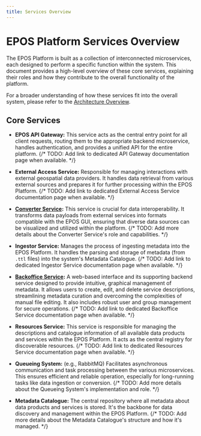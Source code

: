 ```yaml
---
title: Services Overview
---
```


# EPOS Platform Services Overview

The EPOS Platform is built as a collection of interconnected microservices, each designed to perform a specific function within the system. This document provides a high-level overview of these core services, explaining their roles and how they contribute to the overall functionality of the platform.

For a broader understanding of how these services fit into the overall system, please refer to the [Architecture Overview](../architecture.md).

## Core Services

*   **EPOS API Gateway:** This service acts as the central entry point for all client requests, routing them to the appropriate backend microservice, handles authentication, and provides a unified API for the entire platform.
    {/* TODO: Add link to dedicated API Gateway documentation page when available. */}

*   **External Access Service:** Responsible for managing interactions with external geospatial data providers. It handles data retrieval from various external sources and prepares it for further processing within the EPOS Platform.
    {/* TODO: Add link to dedicated External Access Service documentation page when available. */}

*   **[Converter Service](./converter/index.md):** This service is crucial for data interoperability. It transforms data payloads from external services into formats compatible with the EPOS GUI, ensuring that diverse data sources can be visualized and utilized within the platform.
    {/* TODO: Add more details about the Converter Service's role and capabilities. */}

*   **Ingestor Service:** Manages the process of ingesting metadata into the EPOS Platform. It handles the parsing and storage of metadata (from `.ttl` files) into the system's Metadata Catalogue.
    {/* TODO: Add link to dedicated Ingestor Service documentation page when available. */}

*   **[Backoffice Service](./backoffice.md):** A web-based interface and its supporting backend service designed to provide intuitive, graphical management of metadata. It allows users to create, edit, and delete service descriptions, streamlining metadata curation and overcoming the complexities of manual file editing. It also includes robust user and group management for secure operations.
    {/* TODO: Add link to dedicated Backoffice Service documentation page when available. */}

*   **Resources Service:** This service is responsible for managing the descriptions and catalogue information of all available data products and services within the EPOS Platform. It acts as the central registry for discoverable resources.
    {/* TODO: Add link to dedicated Resources Service documentation page when available. */}

*   **Queueing System:** (e.g., RabbitMQ) Facilitates asynchronous communication and task processing between the various microservices. This ensures efficient and reliable operation, especially for long-running tasks like data ingestion or conversion.
    {/* TODO: Add more details about the Queueing System's implementation and role. */}

*   **Metadata Catalogue:** The central repository where all metadata about data products and services is stored. It's the backbone for data discovery and management within the EPOS Platform.
    {/* TODO: Add more details about the Metadata Catalogue's structure and how it's managed. */}
